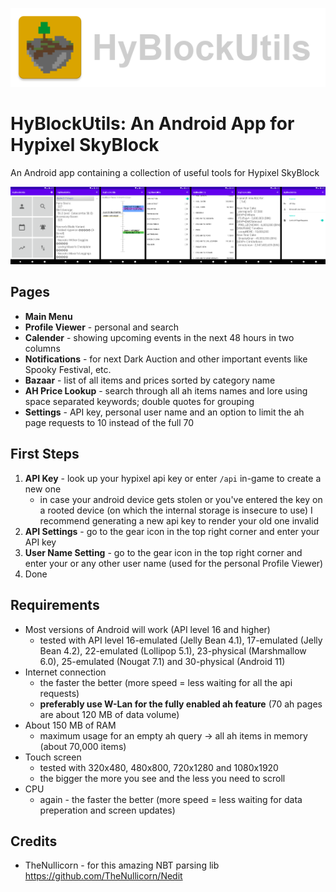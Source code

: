 ![icon](screenshots/screenshot_icon.png)

# HyBlockUtils: An Android App for Hypixel SkyBlock
An Android app containing a collection of useful tools for Hypixel SkyBlock

![icon](screenshots/screenshot_app_pages.png)

## Pages
- **Main Menu**
- **Profile Viewer**  - personal and search
- **Calender**        - showing upcoming events in the next 48 hours in two columns
- **Notifications**   - for next Dark Auction and other important events like Spooky Festival, etc.
- **Bazaar**          - list of all items and prices sorted by category name
- **AH Price Lookup** - search through all ah items names and lore using space separated keywords; double quotes for grouping
- **Settings**        - API key, personal user name and an option to limit the ah page requests to 10 instead of the full 70

## First Steps
1. **API Key**            - look up your hypixel api key or enter `/api` in-game to create a new one
    - in case your android device gets stolen or you've entered the key on a rooted device (on which the internal storage is insecure to use) I recommend generating a new api key to render your old one invalid
3. **API Settings**       - go to the gear icon in the top right corner and enter your API key
4. **User Name Setting**  - go to the gear icon in the top right corner and enter your or any other user name (used for the personal Profile Viewer)
5. Done

## Requirements
- Most versions of Android will work (API level 16 and higher)
    - tested with API level 16-emulated (Jelly Bean 4.1), 17-emulated (Jelly Bean 4.2), 22-emulated (Lollipop 5.1), 23-physical (Marshmallow 6.0), 25-emulated (Nougat 7.1) and 30-physical (Android 11)
- Internet connection
    - the faster the better (more speed = less waiting for all the api requests)
    - **preferably use W-Lan for the fully enabled ah feature** (70 ah pages are about 120 MB of data volume)
- About 150 MB of RAM
    - maximum usage for an empty ah query -> all ah items in memory (about 70,000 items)
- Touch screen
    - tested with 320x480, 480x800, 720x1280 and 1080x1920
    - the bigger the more you see and the less you need to scroll
- CPU
    - again - the faster the better (more speed = less waiting for data preperation and screen updates)

## Credits
- TheNullicorn - for this amazing NBT parsing lib https://github.com/TheNullicorn/Nedit
